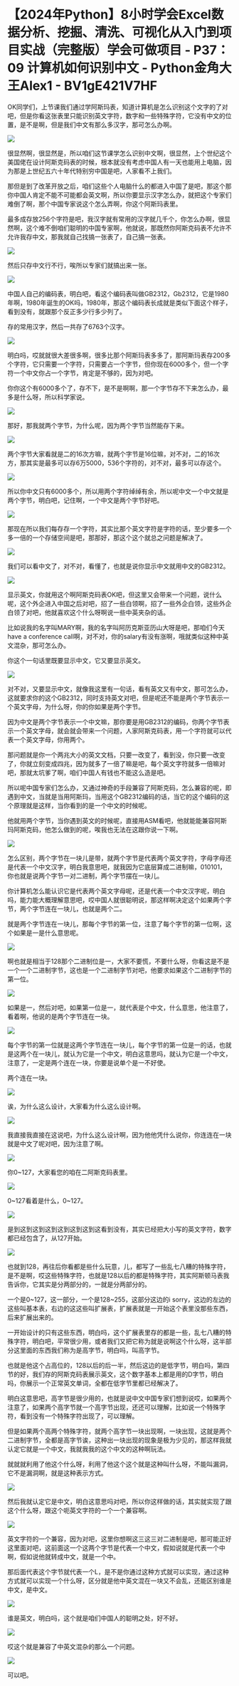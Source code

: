 # 【2024年Python】8小时学会Excel数据分析、挖掘、清洗、可视化从入门到项目实战（完整版）学会可做项目 - P37：09 计算机如何识别中文 - Python金角大王Alex1 - BV1gE421V7HF

OK同学们，上节课我们通过学阿斯玛表，知道计算机是怎么识别这个文字的了对吧，但是你看这张表里只能识别英文字符，数字和一些特殊字符，它没有中文的位置，是不是啊，但是我们中文有那么多汉字，那可怎么办啊。



![](img/4b013c51ead7614da669f8ea04578b0e_1.png)

很显然啊，很显然是，所以咱们这节课学怎么识别中文啊，很显然，上个世纪这个美国佬在设计阿斯克码表的时候，根本就没有考虑中国人有一天也能用上电脑，因为那是上世纪五六十年代特别穷中国是吧，人家看不上我们。

那但是到了改革开放之后，咱们这些个人电脑什么的都进入中国了是吧，那这个那你中国人肯定不能不可能都会英文啊，所以你要显示汉字怎么办，就把这个专家们难倒了啊，那个中国专家说这个怎么弄啊，你这个阿斯玛表里。

最多成存放256个字符是吧，我汉字就有常用的汉字就几千个，你怎么办啊，很显然啊，这个难不倒咱们聪明的中国专家啊，他就说，那既然你阿斯克码表不允许不允许我存中文，那我就自己找搞一张表了，自己搞一张表。



![](img/4b013c51ead7614da669f8ea04578b0e_3.png)

然后只存中文行不行，唉所以专家们就搞出来一张。

![](img/4b013c51ead7614da669f8ea04578b0e_5.png)

中国人自己的编码表，明白吧，看这个编码表叫做GB2312，Gb2312，它是1980年啊，1980年诞生的OK吗，1980年，那这个编码表长成就是类似下面这个样子，看到没有，就跟那个反正多少行多少列了。

存的常用汉字，然后一共存了6763个汉字。

![](img/4b013c51ead7614da669f8ea04578b0e_7.png)

明白吗，哎就就很大差很多啊，很多比那个阿斯玛表多多了，那阿斯玛表存200多个字符，它只需要一个字符，只需要占一个字节，但你现在6000多个，但一个字符一个中文你占一个字节，肯定是不够的，因为对吧。

你你这个有6000多个了，存不下，是不是啊啊，那一个字节存不下来怎么办，最多是什么呀，所以科学家说。

![](img/4b013c51ead7614da669f8ea04578b0e_9.png)

那好，那我就两个字节，为什么呢，因为两个字节当然能存下来。

![](img/4b013c51ead7614da669f8ea04578b0e_11.png)

两个字节大家看就是二的16次方嘛，就两个字节是16位嘛，对不对，二的16次方，那其实是最多可以存6万5000，536个字符的，对不对，最多可以存这个。



![](img/4b013c51ead7614da669f8ea04578b0e_13.png)

所以你中文只有6000多个，所以用两个字符绰绰有余，所以呢中文一个中文就是两个字节，明白吧，记住啊，一个中文是两个字节好吧。



![](img/4b013c51ead7614da669f8ea04578b0e_15.png)

那现在所以我们每存存一个字符，其实比那个英文字符是字符的话，至少要多一个多一倍的一个存储空间是吧，那那好，那这个这个就总之问题是解决了。



![](img/4b013c51ead7614da669f8ea04578b0e_17.png)

我们可以看中文了，对不对，看懂了，也就是说你显示中文就用中文的GB2312。

![](img/4b013c51ead7614da669f8ea04578b0e_19.png)

显示英文，你就用这个啊阿斯克码表OK吧，但这里又会带来一个问题，说什么呢，这个外企进入中国之后对吧，招了一些白领啊，招了一些外企白领，这些外企白领了对吧，他就喜欢这个什么呀啊说一些中英夹杂的话。

比如说我的名字叫MARY啊，我的名字叫阿历克斯亚历山大呀是吧，那咱们今天have a conference call啊，对不对，你的salary有没有涨啊，哦就类似这种中英文混杂，那可怎么办。

你这个一句话里既要显示中文，它又要显示英文。

![](img/4b013c51ead7614da669f8ea04578b0e_21.png)

对不对，又要显示中文，就像我这里有一句话，看有英文又有中文，那可怎么办，这就要求你的这个GB2312，同时支持英文对吧，但是呢还不能是两个字节表示一个英文字母，为什么呀，你的你如果是两个字节。

因为中文是两个字节表示一个中文嘛，那你要是用GB2312的编码，你两个字节表示一个英文字母，就会就会带来一个问题，人家阿斯克码表，用一个字符就可以代表一个英文字母，你用两个。

那问题就是你一个两兆大小的英文文档，只要一改变了，看到没，你只要一改变了，你就立刻变成四兆，因为就多了一倍了嘛是吧，每个英文字符就多一倍嘛对吧，那就太坑爹了啊，咱们中国人有钱也不能这么造是吧。

所以呢中国专家们怎么办，又通过神奇的手段兼容了阿斯克码，怎么兼容的呢，即遇到中文，当就是当用阿斯玛，当用这个GB2312编码的话，当它的这个编码的这个原理就是这样，当你看到的是一个中文的时候呢。

他就用两个字节，当你遇到英文的时候呢，直接用ASM看吧，他就能能兼容阿斯玛阿斯克码，他怎么做到的呢，唉我也无法在这跟你说一下啊。



![](img/4b013c51ead7614da669f8ea04578b0e_23.png)

怎么区别，两个字节在一块儿是带，就两个字节是代表两个英文字符，字母字母还是代表一个中文汉字，明白我意思吧，就我因为它底层算成二进制嘛，010101，你也就是说两个字节一对二进制，两个字节摆在一块儿。

你计算机怎么能认识它是代表两个英文字母呢，还是代表一个中文汉字呢，明白吗，能力能大概理解意思吧，哎中国人就很聪明说，那这样啊决定这个如果两个字节，两个字节连在一块儿，也就是两个二。

就是两个字节连在一块儿，那每个字节的第一位，注意了每个字节的第一位啊，这个如果是一是什么意思呢。

![](img/4b013c51ead7614da669f8ea04578b0e_25.png)

啊也就是相当于128那个二进制位是一，大家不要慌，不要什么呀，你看这是不是一个一个二进制字节，这也是一个二进制字节对吧，他要求如果这个二进制字节的第一位。



![](img/4b013c51ead7614da669f8ea04578b0e_27.png)

如果是一，然后对吧，如果第一位是一，就代表是个中文，什么意思，他注意了，看着啊，他说的是两个字节连在一块。



![](img/4b013c51ead7614da669f8ea04578b0e_29.png)

每个字节的第一位就是这两个字节连在一块儿，每个字节的第一位是一的话，也就是这两个在一块儿，就认为它是一个中文，明白这意思吗，就认为它是一个中文，注意了，一定是两个连在一块，你要是说单个是一不好使。

两个连在一块。

![](img/4b013c51ead7614da669f8ea04578b0e_31.png)

诶，为什么这么设计，大家看为什么这么设计啊。

![](img/4b013c51ead7614da669f8ea04578b0e_33.png)

我直接我直接在这说吧，为什么这么设计啊，因为他他凭什么说你，你连连在一块就是中文了呢对吧，因为注意了啊。



![](img/4b013c51ead7614da669f8ea04578b0e_35.png)

你0~127，大家看您的咱在二阿斯克码表里。

![](img/4b013c51ead7614da669f8ea04578b0e_37.png)

0~127看着是什么，0~127。

![](img/4b013c51ead7614da669f8ea04578b0e_39.png)

是到这到这到这到这到这到这到这看到没有，其实已经把大小写的英文字符，数字都已经包含了，从127开始。

![](img/4b013c51ead7614da669f8ea04578b0e_41.png)

也就到128，再往后你看都是些什么玩意，儿，都写了一些乱七八糟的特殊字符，是不是啊，哎这些特殊字符，也就是128以后的都是特殊字符，其实阿斯顿马表我告诉你，它其实是分两部分的，一就是分两部分的。

一个是0~127，这一部分，一个是128~255，这部分这边的i sorry，这边的左边的这些叫基本表，右边的这这些叫扩展表，扩展表就是一开始这个表里没那些东西，后来扩展出来的。

一开始设计的只有这些东西，明白吗，这个扩展表里存的都是一些，乱七八糟的特殊字符，明白吧，平常很少用，或者我们又把它称为就是说啊这个什么呀，这半部分这里面的东西我们称为是高字节，明白吗，叫高字节。

也就是他这个占高位的，128以后的后一半，然后这边的是低字节，明白吗，第四节的好，我们存的阿斯克码表展示英文，这个数字基本上都是用的D字节，明白吗，你展示一个正常英文单词，全都在低字节里都已经解决了。

明白这意思吧，高字节是很少用的，也就是说中文中国专家们想到说哎，如果两个注意了，如果两个高字节就一个高字节出现，还还可以理解，比如说一个特殊字符，看到没有一个特殊字符出现了，可以理解。

但是如果两个高两个特殊字符，就两个高字节一块出现啊，一块出现，这就是两个二进制字节，全都是高字节诶，这种出一块出现的现象是极为少见的，那这样我就认定它就是一个中文，我就我我的这个中文的这种啊玩法。

就就就利用了他这个什么呀，利用了他这个这个就是这种叫什么呀，不能叫漏洞，它不是漏洞啊，就是这种表示方式。



![](img/4b013c51ead7614da669f8ea04578b0e_43.png)

然后我就认定它是中文，明白这意思吗对吧，所以你这样做的话，其实就实现了跟这个什么呀，跟这个呃英文字符的一个一个兼容啊。



![](img/4b013c51ead7614da669f8ea04578b0e_45.png)

英文字符的一个兼容，因为对吧，这里你想啊这三这三对二进制是吧，那可能正好这里面对吧，这前面这一个这两个字节是代表一个中文，假如说就是代表一个中啊，假如说他就转成中文，就是一个中。

那后面代表这个字节就代表一个L，是不是你通过这种方式就可以实现，通过这种方式就可以实现一个什么呀，区分就是他中英文混在一块又不会乱，还能区别谁是中文，是中文。



![](img/4b013c51ead7614da669f8ea04578b0e_47.png)

谁是英文，明白吗，这个就是咱们中国人的聪明之处，好不好。

![](img/4b013c51ead7614da669f8ea04578b0e_49.png)

哎这个就是兼容了中英文混杂的那么一个问题。

![](img/4b013c51ead7614da669f8ea04578b0e_51.png)

可以吧。